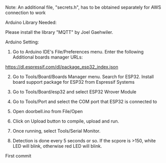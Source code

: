 Note: An additional file, "secrets.h", has to be obtained separately for AWS connection to work

Arduino Library Needed:

Please install the library "MQTT" by Joel Gaehwiler.
 
Arduino Setting:

1. Go to Arduino IDE's File/Preferences menu. Enter the following Additional boards manager URLs: 

https://dl.espressif.com/dl/package_esp32_index.json

2. Go to Tools/Board/Boards Manager menu. Search for ESP32. Install board support package for ESP32 from Espressif Systems

3. Go to Tools/Board/esp32 and select ESP32 Wrover Module

4. Go to Tools/Port and select the COM port that ESP32 is connected to

5. Open doorbell.ino from File/Open

6. Click on Upload button to compile, upload and run.

7. Once running, select Tools/Serial Monitor. 

8. Detection is done every 5 seconds or so. If the scpore is >150, white LED will blink, otherwise red LED will blink.

First commit

